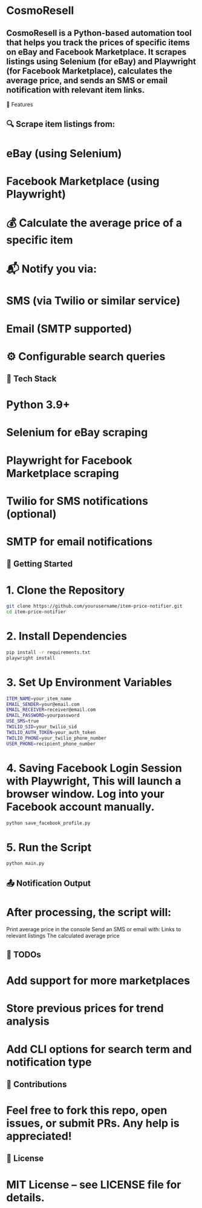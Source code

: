 # CosmoResell

## CosmoResell is a Python-based automation tool that helps you track the prices of specific items on eBay and Facebook Marketplace. It scrapes listings using Selenium (for eBay) and Playwright (for Facebook Marketplace), calculates the average price, and sends an SMS or email notification with relevant item links.
🔧 Features

## 🔍 Scrape item listings from:

# eBay (using Selenium)
# Facebook Marketplace (using Playwright)
# 💰 Calculate the average price of a specific item
# 📬 Notify you via:
# SMS (via Twilio or similar service)
# Email (SMTP supported)
# ⚙️ Configurable search queries

## 🧰 Tech Stack

# Python 3.9+
# Selenium for eBay scraping
# Playwright for Facebook Marketplace scraping
# Twilio for SMS notifications (optional)
# SMTP for email notifications

## 🚀 Getting Started

# 1. Clone the Repository

 ```bash
git clone https://github.com/yourusername/item-price-notifier.git
cd item-price-notifier
```
# 2. Install Dependencies

```bash
pip install -r requirements.txt
playwright install
```

# 3. Set Up Environment Variables

```bash
ITEM_NAME=your_item_name
EMAIL_SENDER=your@email.com
EMAIL_RECEIVER=receiver@email.com
EMAIL_PASSWORD=yourpassword
USE_SMS=true
TWILIO_SID=your_twilio_sid
TWILIO_AUTH_TOKEN=your_auth_token
TWILIO_PHONE=your_twilio_phone_number
USER_PHONE=recipient_phone_number
```
# 4. Saving Facebook Login Session with Playwright, This will launch a browser window. Log into your Facebook account manually.

```bash
python save_facebook_profile.py
```
# 5. Run the Script

```bash
python main.py
```
## 📤 Notification Output

# After processing, the script will:
  Print average price in the console
    Send an SMS or email with:
        Links to relevant listings
        The calculated average price

## 📌 TODOs

# Add support for more marketplaces
# Store previous prices for trend analysis
# Add CLI options for search term and notification type

## 🤝 Contributions

# Feel free to fork this repo, open issues, or submit PRs. Any help is appreciated!

## 📄 License

# MIT License – see LICENSE file for details.

